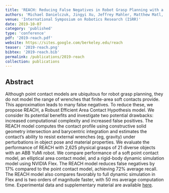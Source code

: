 ```yaml
---
title: 'REACH: Reducing False Negatives in Robot Grasp Planning with a Robust Efficient Area Contact Hypothesis Model'
authors: 'Michael Danielczuk, Jingyi Xu, Jeffrey Mahler, Matthew Matl, Nuttapong Chentanez, Ken Goldberg'
venue: 'International Symposium on Robotics Research (ISRR)'
date: 2019-10-07
category: 'published'
type: 'conference'
pdf: '2019-reach.pdf'
website: https://sites.google.com/berkeley.edu/reach
teaser: '2019-reach.png'
bibtex: '2019-reach.bib'
permalink: /publications/2019-reach
collection: publications
---
```


Abstract
-------
Although point contact models are ubiquitous for robot grasp planning, they do not model the range of wrenches that finite-area soft contacts provide. This approximation leads to many false negatives. To reduce these, we propose REACH, a Robust Efficient Area Contact Hypothesis model. We consider its potential benefits and investigate two potential drawbacks: increased computational complexity and increased false positives. The REACH model computes the contact profile using constructive solid geometry intersection and barycentric integration and estimates the contact’s ability to resist external wrenches (eg, gravity) under perturbations in object pose and material properties. We evaluate the performance of REACH with 2,625 physical grasps of 21 diverse objects with an ABB YuMi robot. We compare performance of a soft point contact model, an elliptical area contact model, and a rigid-body dynamic simulation model using NVIDIA Flex. The REACH model reduces false negatives by 17% compared to the point contact model, achieving 72% average recall. The REACH model also compares favorably to full dynamic simulation in Flex and is two orders of magnitude faster, with 50 ms average computation time. Experimental data and supplementary material are available [here](https://sites.google.com/berkeley.edu/reach).
